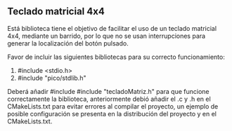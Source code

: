 ## Teclado matricial 4x4 
Está biblioteca tiene el objetivo de facilitar el uso de un teclado matricial 4x4, mediante un barrido, por lo que no se usan interrupciones para generar la localización del botón pulsado.

Favor de incluir las siguientes bibliotecas para su correcto funcionamiento:
1. #include <stdio.h>
2. #include "pico/stdlib.h"

Deberá añadir #include #include "tecladoMatriz.h" para que funcione correctamente la biblioteca, anteriormente debió añadir el .c y .h en el CMakeLists.txt para evitar errores al compilar el proyecto, un ejemplo de posible configuración se presenta en la distribución del proyecto y en el CMakeLists.txt.
